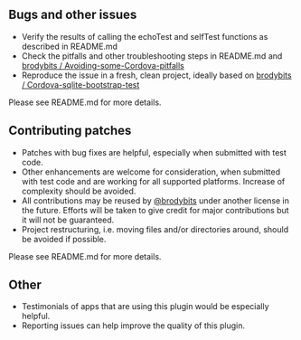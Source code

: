 ## Bugs and other issues

- Verify the results of calling the echoTest and selfTest functions as described in README.md
- Check the pitfalls and other troubleshooting steps in README.md and [brodybits / Avoiding-some-Cordova-pitfalls](https://github.com/brodybits/Avoiding-some-Cordova-pitfalls)
- Reproduce the issue in a fresh, clean project, ideally based on [brodybits / Cordova-sqlite-bootstrap-test](https://github.com/brodybits/Cordova-sqlite-bootstrap-test)

Please see README.md for more details.

## Contributing patches

- Patches with bug fixes are helpful, especially when submitted with test code.
- Other enhancements are welcome for consideration, when submitted with test code and are working for all supported platforms. Increase of complexity should be avoided.
- All contributions may be reused by [@brodybits](https://github.com/brodybits) under another license in the future. Efforts will be taken to give credit for major contributions but it will not be guaranteed.
- Project restructuring, i.e. moving files and/or directories around, should be avoided if possible.

Please see README.md for more details.

## Other

- Testimonials of apps that are using this plugin would be especially helpful.
- Reporting issues can help improve the quality of this plugin.
